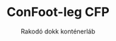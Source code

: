 ---
title: "ConFoot-leg CFP"
subtitle: "Rakodó dokk konténerláb"
mainImage: "/images/products/confoot-leg-cfp-main.jpg"
gallery:
  - "/images/products/confoot-leg-cfp-1.jpg"
  - "/images/products/confoot-leg-cfp-2.jpg"
  - "/images/products/confoot-leg-cfp-3.jpg"
shortDescription: "A ConFoot-leg CFP rakodó dokkokhoz készült, lehetővé téve, hogy a konténer biztonságosan rögzíthető legyen a dokknál, miközben az ajtók teljesen kinyithatók az oldaluk mentén."
technicalDescription: "A CFP modell lehetővé teszi, hogy a termékek közvetlenül a gyártásból tölthetők be a konténerbe köztes tárolás nélkül, és további konténerkezelő berendezésre nincs szükség."
videoID: "da7h7VgJHgs"
specifications:
  - name: "Súly"
    value: "24 kg lábanként"
  - name: "Teherbírás"
    value: "30 tonna"
  - name: "Beállítási tartomány"
    value: "1.043 mm-től 1.448 mm-ig"
  - name: "Anyag"
    value: "Kiváló minőségű acél"
price: "3.500 EUR"
priceVAT: "4.235 EUR"
pricingNotes: "Tömeges kedvezmények elérhetők. Részletekért kérjük, lépjen kapcsolatba értékesítési csapatunkkal."
buyLink: "/contact"
howToUse: |
  1. Helyezze el a CFP lábat a konténer saroköntvényénél
  2. Aktiválja a zármechanizmust
  3. Igény szerint állítsa be a magasságot a 1.043 mm és 1.448 mm közötti tartományban
  4. Rögzítse a konténert a rakodó dokknál
  5. Nyissa ki teljesen a konténer ajtóit az oldalak mentén
  6. Töltse be a termékeket közvetlenül a gyártásból a konténerbe
benefits:
  - title: "Rakodó dokk integrációja"
    description: "Lehetővé teszi, hogy a konténer rögzíthető legyen a dokknál, miközben az ajtók teljesen kinyithatók az oldalak mentén"
  - title: "Közvetlen betöltés"
    description: "A termékek közvetlenül a gyártásból tölthetők be a konténerbe, köztes tárolás nélkül"
  - title: "Nincs további berendezés"
    description: "Betöltési műveletekhez nincs szükség további konténerkezelő berendezésre"
  - title: "Pótkocsi hatékonyság"
    description: "Lehetővé teszi, hogy a pótkocsi más feladatokra szabaduljon fel, míg a konténer a rakodó dokknál marad"
  - title: "További tárolókapacitás"
    description: "A konténerek közlekedésen kívül további tárolóhelyként használhatók fel"
  - title: "Azonnali mozgathatóság"
    description: "A konténerek mindig készen állnak a mozgatásra – egyszerűen vezesse a pótkocsit a konténer alá az utazás folytatásához"
articleContent: |
  ## Mi az a ConFoot-leg CFP?

  A ConFoot-leg CFP egy speciális konténerláb megoldás, amelyet kifejezetten rakodó dokk műveletekhez terveztek. A CFP modell lehetővé teszi, hogy a konténerek rögzíthetők legyenek a rakodó dokkoknál, miközben az ajtók teljesen kinyithatók az oldalukon, ezáltal zökkenőmentes integrációt teremtve a konténer és az épület között. Ez az innovatív megoldás hatékony kiterjesztésévé alakítja a tengeri konténereket a rakodó dokkhoz, megszüntetve a köztes tárolás és a további kezelőberendezések szükségességét.

  ## A rakodó dokk számára nyújtott kulcsfontosságú előnyök

  A ConFoot-leg CFP jelentős működési előnyöket kínál azoknak a vállalkozásoknak, akik rendszeresen töltik be és ürítik a tengeri konténereket. A konténerek közvetlen rögzítésével a rakodó dokknál felszabadíthatja a pótkocsikat más feladatokra, optimalizálva flottája kihasználtságát és csökkentve a várakozási időket. A termékek közvetlenül a gyártásból tölthetők be a konténerbe, köztes tárolás nélkül, így egyszerűsítve a logisztikai folyamatokat és csökkentve a kezelési költségeket.

  Ezenkívül a CFP lábakkal felszerelt konténerek rugalmas, további tárolóhelyként szolgálhatnak, amikor nem forgalmazzák őket. Mindig készen állnak a mozgatásra – egyszerűen vezesse a pótkocsit a konténer alá, és az út folytatódik. Ez a sokoldalúság ideális megoldássá teszi a CFP-t azoknak a vállalkozásoknak, amelyek növelni kívánják rakodó dokkjuk hatékonyságát és bővíteni a tárolókapacitást.

  ## Hogyan működik

  A ConFoot-leg CFP biztonságosan rögzül a konténer sarkain található öntött elemekhez, stabil támaszt nyújtva, miközben a konténer a rakodó dokknál helyezkedik el. A lábak beállítási tartománya 1.043 mm-től 1.448 mm-ig terjed, így lehetővé téve a pontos igazítást a különböző dokkmagasságokhoz. Egy láb súlya 24 kg, amely megkönnyíti az operátorok számára a kezelését, míg a rendszer 30 tonnás jelentős teherbírással rendelkezik.

  A telepítési folyamat egyszerű:
  1. Helyezze el a CFP lábakat a konténer saroköntvényeinél
  2. Aktiválja a zármechanizmust a lábak rögzítéséhez
  3. Állítsa be a magasságot a rakodó dokkhoz való igazításhoz
  4. Rögzítse a konténert a dokknál
  5. Nyissa ki a konténer ajtóit teljesen az oldalak mentén
  6. Kezdje meg a termékek közvetlen betöltését a gyártásból a konténerbe

  Amint a betöltés befejeződött, a konténer továbbra is kész állapotban marad a szállításhoz. Amikor egy pótkocsi rendelkezésre áll, egyszerűen vezesse a konténer alá, a lábakat eltávolítva, és az út folytatódik további köztes kezelési lépések nélkül.

  ## A ConFoot-leg CFP alkalmazási területei

  ### Gyártó létesítmények
  A gyártó létesítmények jelentős előnyökre tehetnek szert a CFP azon képessége révén, hogy zökkenőmentesen kiterjeszti a gyártási területet. A konténerek közvetlen elhelyezésével a rakodó dokkoknál a termékek közvetlenül a gyártósorból a konténerekbe juthatnak, megszüntetve a köztes tárolást és csökkentve a kezelési költségeket. Ez a közvetlen betöltési megközelítés minimalizálja a sérülés kockázatát és egyszerűsíti a logisztikai folyamatokat.

  ### Elosztó központok
  Az elosztó központok számára a CFP értékes rugalmasságot kínál a betöltési műveletekben. A konténerek hosszabb ideig elhelyezhetők a rakodó dokkoknál, lehetővé téve a hatékony betöltést a termékek rendelkezésre állása mellett. Ez a megközelítés csökkenti annak a nyomást, hogy a konténereket szoros időkeretek között töltsék be, amikor a pótkocsik várakoznak, optimalizálva a munkaerő kihasználtságát és a szállítási erőforrásokat.

  ### Kiskereskedelmi műveletek
  A kiskereskedelmi vállalkozások a CFP-vel felszerelt konténereket rugalmas, további tárolóhelyként használhatják a csúcsidőszakokban. A konténerek a rakodó dokkoknál elhelyezhetők az áruk közvetlen átvételéhez, majd megtelítve áthelyezhetők a tárolóterületekre. Ez a megközelítés költséghatékonyan biztosít plusz kapacitást anélkül, hogy állandó létesítménybővítésre lenne szükség.

  ### Szállítmányozó cégek
  A szállítmányozó cégek a CFP rendszer révén javított flottakihasználtságból profitálhatnak. A pótkocsik a konténereket a vevői telephelyeken lerakva azonnal folytathatják következő feladatukat, a betöltési/kibontási műveletek várakoztatása helyett. Ez a hatékonyság jelentősen növelheti a meglévő pótkocsi flották termelékenységét.

  ## Műszaki jellemzők

  - **Teherbírás**: 30 tonna
  - **Súly**: 24 kg lábanként
  - **Beállítási tartomány**: 1.043 mm-től 1.448 mm-ig
  - **Anyag**: Kiváló minőségű acél, tartós felületi kezelésű
  - **Kompatibilitás**: Standard tengeri konténer saroköntvényei

  A ConFoot-leg CFP innovatív megoldást jelent a rakodó dokk műveletek számára, amely lehetővé teszi a vállalkozásoknak logisztikai folyamataik optimalizálását, az erőforrások jobb kihasználását és a rugalmas, további tárolókapacitás kialakítását. A termékek közvetlen betöltését a gyártásból a konténerekbe, valamint a pótkocsik más feladatokra való felszabadítását biztosítva a CFP segít elérni a nagyobb hatékonyságot és költséghatékonyságot a konténerkezelési műveletek során.
---